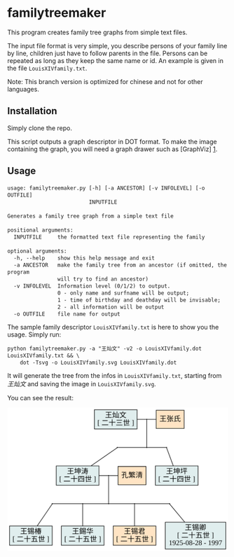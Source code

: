 familytreemaker
===============

This program creates family tree graphs from simple text files.

The input file format is very simple, you describe persons of your family line
by line, children just have to follow parents in the file. Persons can be
repeated as long as they keep the same name or id. An example is given in the
file `LouisXIVfamily.txt`.

Note: This branch version is optimized for chinese and not for other languages.


Installation
------------

Simply clone the repo.

This script outputs a graph descriptor in DOT format. To make the image
containing the graph, you will need a graph drawer such as [GraphViz] [1].

[1]: http://www.graphviz.org/  "GraphViz"

Usage
-----
```
usage: familytreemaker.py [-h] [-a ANCESTOR] [-v INFOLEVEL] [-o OUTFILE]  
                          INPUTFILE

Generates a family tree graph from a simple text file

positional arguments:
  INPUTFILE     the formatted text file representing the family

optional arguments: 
  -h, --help    show this help message and exit 
  -a ANCESTOR   make the family tree from an ancestor (if omitted, the program 
                will try to find an ancestor) 
  -v INFOLEVEL  Information level (0/1/2) to output.  
                0 - only name and surfname will be output;  
                1 - time of birthday and deathday will be invisable; 
                2 - all information will be output 
  -o OUTFILE    file name for output 
```

The sample family descriptor `LouisXIVfamily.txt` is here to show you the
usage. Simply run:
```
python familytreemaker.py -a "王灿文" -v2 -o LouisXIVfamily.dot LouisXIVfamily.txt && \
    dot -Tsvg -o LouisXIVfamily.svg LouisXIVfamily.dot
```

It will generate the tree from the infos in `LouisXIVfamily.txt`, starting from
*王灿文* and saving the image in `LouisXIVfamily.svg`.


You can see the result:

![result: LouisXIVfamily.svg](/LouisXIVfamily.svg)

